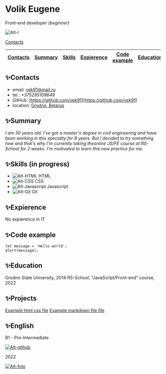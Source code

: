 # **Volik Eugene** 
Front-end developer _(beginner)_

![Alt-I](./D:\Волик\html\i.jpg)

 [Contacts](#✨Contacts)

| [Contacts](✨Contacts) | [Summary](✨Summary) | [Skills](✨Skills) | [Expierence](✨Expierence) | [Code example](✨Code-example)  |  [Education](✨Education)  |  [English](✨English)  |
| ---------- | ----------|----------| -------------|---------------- |---------------|-------------|




## ✨Contacts

- email:  [vek91@mail.ru](mailto:vek91@mail.ru)
- tel.: _+375295109649_
- GitHub: [https://github.com/vek91](https://github.com/vek91)
- location: [Grodno, Belarus]

## ✨Summary

_I am 30 years old.  I've got a master's degree in civil engineering and have been working in this specialty for 8 years. But I decided to try something new and that's why I'm currently taking theonline JS/FE course at RS-School for 2 weeks. I'm motivated to learn this new practice for me._

## ✨Skills (in progress)

- ![Alt-HTML](https://.png) HTML
- ![Alt-CSS](https:///.png) CSS
- ![Alt-Javascript](https:///.png) Javascript
- ![Alt-Git](https:///.png) Git

## ✨Expierence
No expierence in IT

## ✨Code example
```
let message = 'Hello world';
alert(message);
```

## ✨Education

Grodno State University, 2014
RS-School, "JavaScript/Front-end" course, 2022

## ✨Projects

[Example html,css file]
[Example markdown file file]


## ✨English

B1 - Pre-Intermediate 


[![Alt-github](https://pngimg.com/uploads/github/github_PNG83.png)](https://github.com/vek91)

2022

[![Alt-foto](https://rs.school/images/rs_school_js.svg)](https://rs.school/js/)



[Grodno, Belarus]:[https://www.google.com/maps/place/Гродно/@53.6840872,23.780812,12z/data=!3m1!4b1!4m5!3m4!1s0x46dfd64beac55d1d:0xf013fd26569718c0!8m2!3d53.6687634!4d23.8222673?hl=ru]
[Example html,css file]:(https://vek91.github.io/rsschool-cv/)
[Example markdown file file]:(https://vek91.github.io/rsschool-cv/cv)

